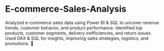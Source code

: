 # E-commerce-Sales-Analysis
Analyzed e-commerce sales data using Power BI &amp; SQL to uncover revenue trends, customer behavior, and product performance. Identified top products, customer segments, delivery inefficiencies, and return issues. Used DAX &amp; SQL for insights, improving sales strategies, logistics, and promotions. 🚀
